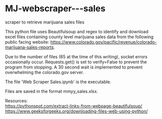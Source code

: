 # MJ-webscraper---sales
scraper to retrieve marijuana sales files

This python file uses Beautifulsoup and regex to identify and download excel files containing county level marijuana sales data from the following public facing website: https://www.colorado.gov/pacific/revenue/colorado-marijuana-sales-reports.

Due to the number of files (65 at the time of this writing), socket errors occasionally occur. Requests.get() is set to verify=False to prevent the program from stopping. A 30 second wait is implemented to prevent overwhelming the colorado.gov server.

The file 'Web Scraper Sales.ipynb' is the executable.

Files are saved in the format mmyy_sales.xlsx.

Resources:<br>
https://pythonspot.com/extract-links-from-webpage-beautifulsoup/<br>
https://www.geeksforgeeks.org/downloading-files-web-using-python/
